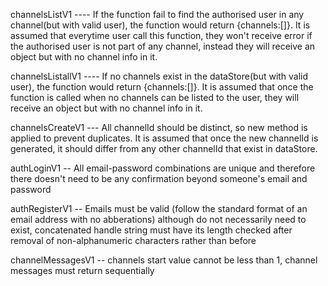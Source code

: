 channelsListV1 ---- If the function fail to find the authorised user in any channel(but with valid user), the function would return {channels:[]}. It is assumed that everytime user call this function, they won't receive error if the authorised user is not part of any channel, instead they will receive an object but with no channel info in it.


channelsListallV1 ---- If no channels exist in the dataStore(but with valid user), the function would return {channels:[]}. It is assumed that once the function is called when no channels can be listed to the user, they will receive an object but with no channel info in it.

channelsCreateV1 --- All channelId should be distinct, so new method is applied to prevent duplicates. It is assumed that once the new channelId is generated, it should differ from any other channelId that exist in dataStore.

authLoginV1 -- All email-password combinations are unique and therefore there doesn't need to be any confirmation beyond someone's email and password

authRegisterV1 -- Emails must be valid (follow the standard format of an email address with no abberations) although do not necessarily need to exist, concatenated handle string must have its length checked after removal of non-alphanumeric characters rather than before

channelMessagesV1 -- channels start value cannot be less than 1, channel messages must return sequentially

